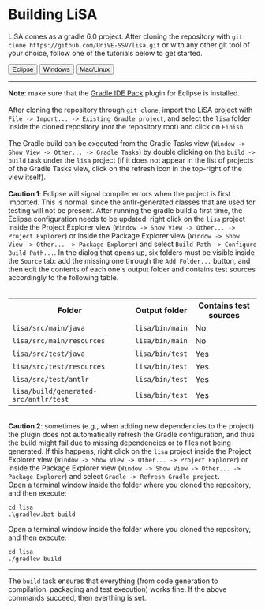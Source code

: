# Building LiSA 

LiSA comes as a gradle 6.0 project. After cloning the repository with `git clone https://github.com/UniVE-SSV/lisa.git` or with any other git tool of your choice, follow one of the tutorials below to get started. 

<div class="tab">
  <button class="tablinks active" onclick="openTab(event, 'Eclipse')">Eclipse</button>
  <button class="tablinks" onclick="openTab(event, 'Windows')">Windows</button>
  <button class="tablinks" onclick="openTab(event, 'Linux')">Mac/Linux</button>
</div>

<hr/>

<div id="Eclipse" class="tabcontent active">
	<b>Note</b>: make sure that the <a href="https://marketplace.eclipse.org/content/gradle-ide-pack">Gradle IDE Pack</a> plugin for Eclipse is installed.
	<br><br>
	After cloning the repository through <code>git clone</code>, import the LiSA project with <code>File -> Import... -> Existing Gradle project</code>, and select the <code>lisa</code> folder inside the cloned repository (<i>not</i> the repository root) and click on <code>Finish</code>.
	<br><br>
	The Gradle build can be executed from the Gradle Tasks view (<code>Window -> Show View -> Other... -> Gradle Tasks</code>) by double clicking on the <code>build -> build</code> task under the <code>lisa</code> project (if it does not appear in the list of projects of the Gradle Tasks view, click on the refresh icon in the top-right of the view itself).
	<br><br>
	<b>Caution 1</b>: Eclipse will signal compiler errors when the project is first imported. This is normal, since the antlr-generated classes that are used for testing will not be present. After running the gradle build a first time, the Eclipse configuration needs to be updated: right click on the <code>lisa</code> project inside the Project Explorer view (<code>Window -> Show View -> Other... -> Project Explorer</code>) or inside the Package Explorer view (<code>Window -> Show View -> Other... -> Package Explorer</code>) and select <code>Build Path -> Configure Build Path...</code>. In the dialog that opens up, six folders must be visible inside the <code>Source</code> tab: add the missing one through the <code>Add Folder...</code> button, and then edit the contents of each one's output folder and contains test sources accordingly to the following table.
	<br><br>
	<table>
		<tr><th>Folder</th><th>Output folder</th><th>Contains test sources</th></tr>
		<tr><td><code>lisa/src/main/java</code></td><td><code>lisa/bin/main</code></td><td>No</td></tr>
		<tr><td><code>lisa/src/main/resources</code></td><td><code>lisa/bin/main</code></td><td>No</td></tr>
		<tr><td><code>lisa/src/test/java</code></td><td><code>lisa/bin/test</code></td><td>Yes</td></tr>
		<tr><td><code>lisa/src/test/resources</code></td><td><code>lisa/bin/test</code></td><td>Yes</td></tr>
		<tr><td><code>lisa/src/test/antlr</code></td><td><code>lisa/bin/test</code></td><td>Yes</td></tr>
		<tr><td><code>lisa/build/generated-src/antlr/test</code></td><td><code>lisa/bin/test</code></td><td>Yes</td></tr>
	</table>
	<br>
	<b>Caution 2</b>: sometimes (e.g., when adding new dependencies to the project) the plugin does not automatically refresh the Gradle configuration, and thus the build might fail due to missing dependencies or to files not being generated. If this happens, right click on the <code>lisa</code> project inside the Project Explorer view (<code>Window -> Show View -> Other... -> Project Explorer</code>) or inside the Package Explorer view (<code>Window -> Show View -> Other... -> Package Explorer</code>) and select <code>Gradle -> Refresh Gradle project</code>.
</div>

<div id="Windows" class="tabcontent">
	Open a terminal window inside the folder where you cloned the repository, and then execute:
	<pre class="highlight"><code>cd lisa
.\gradlew.bat build</code></pre>
</div>

<div id="Linux" class="tabcontent">
	Open a terminal window inside the folder where you cloned the repository, and then execute:
	<pre class="highlight"><code>cd lisa
./gradlew build</code></pre>
</div>

<hr/>

The `build` task ensures that everything (from code generation to compilation, packaging and test execution) works fine. If the above commands succeed, then everthing is set.
